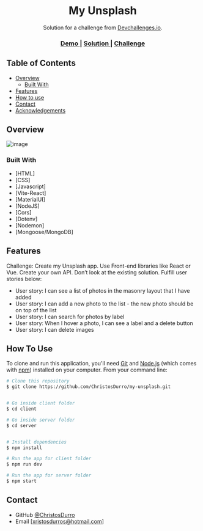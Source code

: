 <!-- Please update value in the {}  -->

<h1 align="center">My Unsplash</h1>

<div align="center">
   Solution for a challenge from  <a href="http://devchallenges.io" target="_blank">Devchallenges.io</a>.
</div>

<div align="center">
  <h3>
    <a href="https://ephemeral-frangipane-62dc4b.netlify.app/">
      Demo
    </a>
    <span> | </span>
    <a href="https://devchallenges.io/solutions/x3ukcGKoV5ei0JQNxOZ2">
      Solution
    </a>
    <span> | </span>
    <a href="https://devchallenges.io/challenges/rYyhwJAxMfES5jNQ9YsP">
      Challenge
    </a>
  </h3>
</div>

<!-- TABLE OF CONTENTS -->

## Table of Contents

- [Overview](#overview)
  - [Built With](#built-with)
- [Features](#features)
- [How to use](#how-to-use)
- [Contact](#contact)
- [Acknowledgements](#acknowledgements)

<!-- OVERVIEW -->

## Overview

![image](https://user-images.githubusercontent.com/68753715/212566697-7e2c34b7-3ce0-43b4-b95d-6f5b0972f933.png)


### Built With

- [HTML]
- [CSS]
- [Javascript]
- [Vite-React]
- [MaterialUI]
- [NodeJS]
- [Cors]
- [Dotenv]
- [Nodemon]
- [Mongoose/MongoDB]

## Features

Challenge: Create my Unsplash app. Use Front-end libraries like React or Vue. Create your own API. Don’t look at the existing solution. Fulfill user stories below:

- User story: I can see a list of photos in the masonry layout that I have added
- User story: I can add a new photo to the list - the new photo should be on
  top of the list
- User story: I can search for photos by label
- User story: When I hover a photo, I can see a label and a delete button
- User story: I can delete images

## How To Use

To clone and run this application, you'll need [Git](https://git-scm.com) and [Node.js](https://nodejs.org/en/download/) (which comes with [npm](http://npmjs.com)) installed on your computer. From your command line:

```bash
# Clone this repository
$ git clone https://github.com/ChristosDurro/my-unsplash.git


# Go inside client folder
$ cd client

# Go inside server folder
$ cd server


# Install dependencies
$ npm install

# Run the app for client folder
$ npm run dev

# Run the app for server folder
$ npm start
```

## Contact

- GitHub [@ChristosDurro](https://{github.com/ChristosDurro})
- Email [xristosdurros@hotmail.com]

